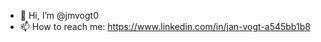 - 👋 Hi, I’m @jmvogt0
- 📫 How to reach me: https://www.linkedin.com/in/jan-vogt-a545bb1b8 

<!---
jmvogt0/jmvogt0 is a ✨ special ✨ repository because its `README.md` (this file) appears on your GitHub profile.
You can click the Preview link to take a look at your changes.
--->
